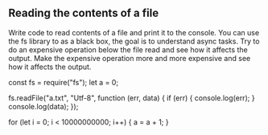 ## Reading the contents of a file

Write code to read contents of a file and print it to the console. 
You can use the fs library to as a black box, the goal is to understand async tasks. 
Try to do an expensive operation below the file read and see how it affects the output. 
Make the expensive operation more and more expensive and see how it affects the output. 

const fs = require("fs");
let a = 0;

fs.readFile("a.txt", "Utf-8", function (err, data) {
  if (err) {
    console.log(err);
  }
  console.log(data);
});

for (let i = 0; i < 10000000000; i++) {
  a = a + 1;
}


